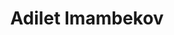 ---
layout: page
title: Adilet Imambekov
description: Ph.D. 2007
img:
importance: 3
category: former students
---